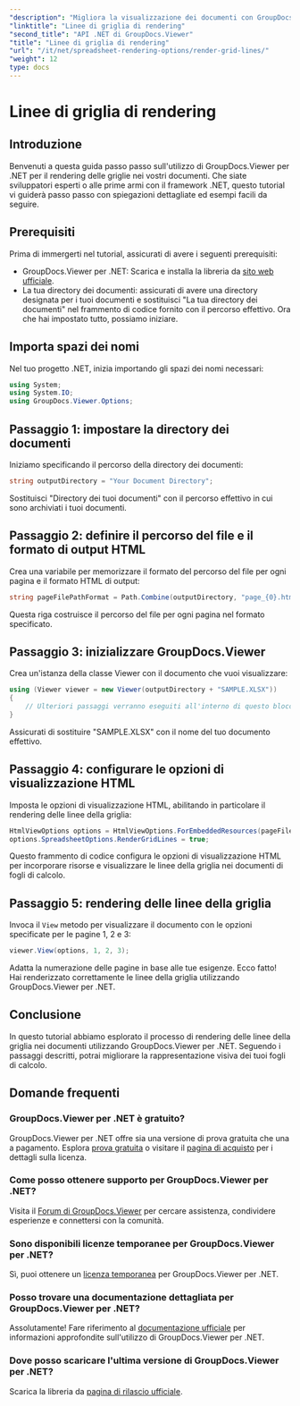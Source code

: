 ```yaml
---
"description": "Migliora la visualizzazione dei documenti con GroupDocs.Viewer per .NET. Visualizza le linee della griglia senza sforzo. Prova subito la versione di prova gratuita!"
"linktitle": "Linee di griglia di rendering"
"second_title": "API .NET di GroupDocs.Viewer"
"title": "Linee di griglia di rendering"
"url": "/it/net/spreadsheet-rendering-options/render-grid-lines/"
"weight": 12
type: docs
---
```

# Linee di griglia di rendering

## Introduzione
Benvenuti a questa guida passo passo sull'utilizzo di GroupDocs.Viewer per .NET per il rendering delle griglie nei vostri documenti. Che siate sviluppatori esperti o alle prime armi con il framework .NET, questo tutorial vi guiderà passo passo con spiegazioni dettagliate ed esempi facili da seguire.
## Prerequisiti
Prima di immergerti nel tutorial, assicurati di avere i seguenti prerequisiti:
- GroupDocs.Viewer per .NET: Scarica e installa la libreria da [sito web ufficiale](https://releases.groupdocs.com/viewer/net/).
- La tua directory dei documenti: assicurati di avere una directory designata per i tuoi documenti e sostituisci "La tua directory dei documenti" nel frammento di codice fornito con il percorso effettivo.
Ora che hai impostato tutto, possiamo iniziare.
## Importa spazi dei nomi
Nel tuo progetto .NET, inizia importando gli spazi dei nomi necessari:
```csharp
using System;
using System.IO;
using GroupDocs.Viewer.Options;
```
## Passaggio 1: impostare la directory dei documenti
Iniziamo specificando il percorso della directory dei documenti:
```csharp
string outputDirectory = "Your Document Directory";
```
Sostituisci "Directory dei tuoi documenti" con il percorso effettivo in cui sono archiviati i tuoi documenti.
## Passaggio 2: definire il percorso del file e il formato di output HTML
Crea una variabile per memorizzare il formato del percorso del file per ogni pagina e il formato HTML di output:
```csharp
string pageFilePathFormat = Path.Combine(outputDirectory, "page_{0}.html");
```
Questa riga costruisce il percorso del file per ogni pagina nel formato specificato.
## Passaggio 3: inizializzare GroupDocs.Viewer
Crea un'istanza della classe Viewer con il documento che vuoi visualizzare:
```csharp
using (Viewer viewer = new Viewer(outputDirectory + "SAMPLE.XLSX"))
{
    // Ulteriori passaggi verranno eseguiti all'interno di questo blocco.
}
```
Assicurati di sostituire "SAMPLE.XLSX" con il nome del tuo documento effettivo.
## Passaggio 4: configurare le opzioni di visualizzazione HTML
Imposta le opzioni di visualizzazione HTML, abilitando in particolare il rendering delle linee della griglia:
```csharp
HtmlViewOptions options = HtmlViewOptions.ForEmbeddedResources(pageFilePathFormat);
options.SpreadsheetOptions.RenderGridLines = true;
```
Questo frammento di codice configura le opzioni di visualizzazione HTML per incorporare risorse e visualizzare le linee della griglia nei documenti di fogli di calcolo.
## Passaggio 5: rendering delle linee della griglia
Invoca il `View` metodo per visualizzare il documento con le opzioni specificate per le pagine 1, 2 e 3:
```csharp
viewer.View(options, 1, 2, 3);
```
Adatta la numerazione delle pagine in base alle tue esigenze.
Ecco fatto! Hai renderizzato correttamente le linee della griglia utilizzando GroupDocs.Viewer per .NET.
## Conclusione
In questo tutorial abbiamo esplorato il processo di rendering delle linee della griglia nei documenti utilizzando GroupDocs.Viewer per .NET. Seguendo i passaggi descritti, potrai migliorare la rappresentazione visiva dei tuoi fogli di calcolo.
## Domande frequenti
### GroupDocs.Viewer per .NET è gratuito?
GroupDocs.Viewer per .NET offre sia una versione di prova gratuita che una a pagamento. Esplora [prova gratuita](https://releases.groupdocs.com/) o visitare il [pagina di acquisto](https://purchase.groupdocs.com/buy) per i dettagli sulla licenza.
### Come posso ottenere supporto per GroupDocs.Viewer per .NET?
Visita il [Forum di GroupDocs.Viewer](https://forum.groupdocs.com/c/viewer/9) per cercare assistenza, condividere esperienze e connettersi con la comunità.
### Sono disponibili licenze temporanee per GroupDocs.Viewer per .NET?
Sì, puoi ottenere un [licenza temporanea](https://purchase.groupdocs.com/temporary-license/) per GroupDocs.Viewer per .NET.
### Posso trovare una documentazione dettagliata per GroupDocs.Viewer per .NET?
Assolutamente! Fare riferimento al [documentazione ufficiale](https://tutorials.groupdocs.com/viewer/net/) per informazioni approfondite sull'utilizzo di GroupDocs.Viewer per .NET.
### Dove posso scaricare l'ultima versione di GroupDocs.Viewer per .NET?
Scarica la libreria da [pagina di rilascio ufficiale](https://releases.groupdocs.com/viewer/net/).